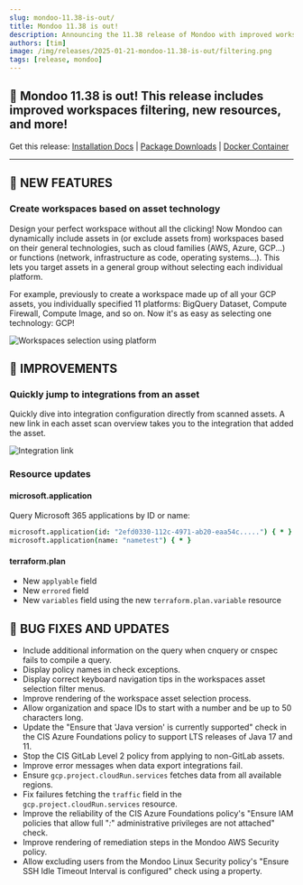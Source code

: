 ```yaml
---
slug: mondoo-11.38-is-out/
title: Mondoo 11.38 is out!
description: Announcing the 11.38 release of Mondoo with improved workspaces filtering, new resources, and more!
authors: [tim]
image: /img/releases/2025-01-21-mondoo-11.38-is-out/filtering.png
tags: [release, mondoo]
---
```


## 🥳 Mondoo 11.38 is out! This release includes improved workspaces filtering, new resources, and more!

Get this release: [Installation Docs](https://mondoo.com/docs/cnspec/) | [Package Downloads](https://releases.mondoo.com/cnspec/) | [Docker Container](https://hub.docker.com/r/mondoo/cnspec)

---

## 🎉 NEW FEATURES

### Create workspaces based on asset technology

Design your perfect workspace without all the clicking! Now Mondoo can dynamically include assets in (or exclude assets from) workspaces based on their general technologies, such as cloud families (AWS, Azure, GCP...) or functions (network, infrastructure as code, operating systems...). This lets you target assets in a general group without selecting each individual platform.

For example, previously to create a workspace made up of all your GCP assets, you individually specified 11 platforms: BigQuery Dataset, Compute Firewall, Compute Image, and so on. Now it's as easy as selecting one technology: GCP!

![Workspaces selection using platform](/img/releases/2025-01-21-mondoo-11.38-is-out/filtering.png)

## 🧹 IMPROVEMENTS

### Quickly jump to integrations from an asset

Quickly dive into integration configuration directly from scanned assets. A new link in each asset scan overview takes you to the integration that added the asset.

![Integration link](/img/releases/2025-01-21-mondoo-11.38-is-out/asset_overview.png)

### Resource updates

#### microsoft.application

Query Microsoft 365 applications by ID or name:

```coffee
microsoft.application(id: "2efd0330-112c-4971-ab20-eaa54c.....") { * }
microsoft.application(name: "nametest") { * }
```

#### terraform.plan

- New `applyable` field
- New `errored` field
- New `variables` field using the new `terraform.plan.variable` resource

## 🐛 BUG FIXES AND UPDATES

- Include additional information on the query when cnquery or cnspec fails to compile a query.
- Display policy names in check exceptions.
- Display correct keyboard navigation tips in the workspaces asset selection filter menus.
- Improve rendering of the workspace asset selection process.
- Allow organization and space IDs to start with a number and be up to 50 characters long.
- Update the "Ensure that 'Java version' is currently supported" check in the CIS Azure Foundations policy to support LTS releases of Java 17 and 11.
- Stop the CIS GitLab Level 2 policy from applying to non-GitLab assets.
- Improve error messages when data export integrations fail.
- Ensure `gcp.project.cloudRun.services` fetches data from all available regions.
- Fix failures fetching the `traffic` field in the `gcp.project.cloudRun.services` resource.
- Improve the reliability of the CIS Azure Foundations policy's "Ensure IAM policies that allow full "_:_" administrative privileges are not attached" check.
- Improve rendering of remediation steps in the Mondoo AWS Security policy.
- Allow excluding users from the Mondoo Linux Security policy's "Ensure SSH Idle Timeout Interval is configured" check using a property.
